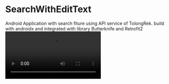 # SearchWithEditText
Android Application with search fiture using API service of TolongRek. build with androidx and integrated with library Butterknife and Retrofit2
![Demo](example.mp4)